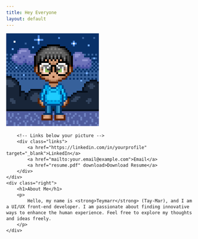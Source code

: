 ```yaml
---
title: Hey Everyone
layout: default
---
```


<link rel="stylesheet" href="style.css">

<div class="container">
    <div class="left">
        <!-- Reference the uploaded avatar.png -->
        <img src="avatar.png" alt="Teymarr's Profile Picture" class="profile-pic">

        <!-- Links below your picture -->
        <div class="links">
            <a href="https://linkedin.com/in/yourprofile" target="_blank">LinkedIn</a>
            <a href="mailto:your.email@example.com">Email</a>
            <a href="resume.pdf" download>Download Resume</a>
        </div>
    </div>
    <div class="right">
        <h1>About Me</h1>
        <p>
            Hello, my name is <strong>Teymarr</strong> (Tay-Mar), and I am a UI/UX front-end developer. I am passionate about finding innovative ways to enhance the human experience. Feel free to explore my thoughts and ideas freely.
        </p>
    </div>
</div>
